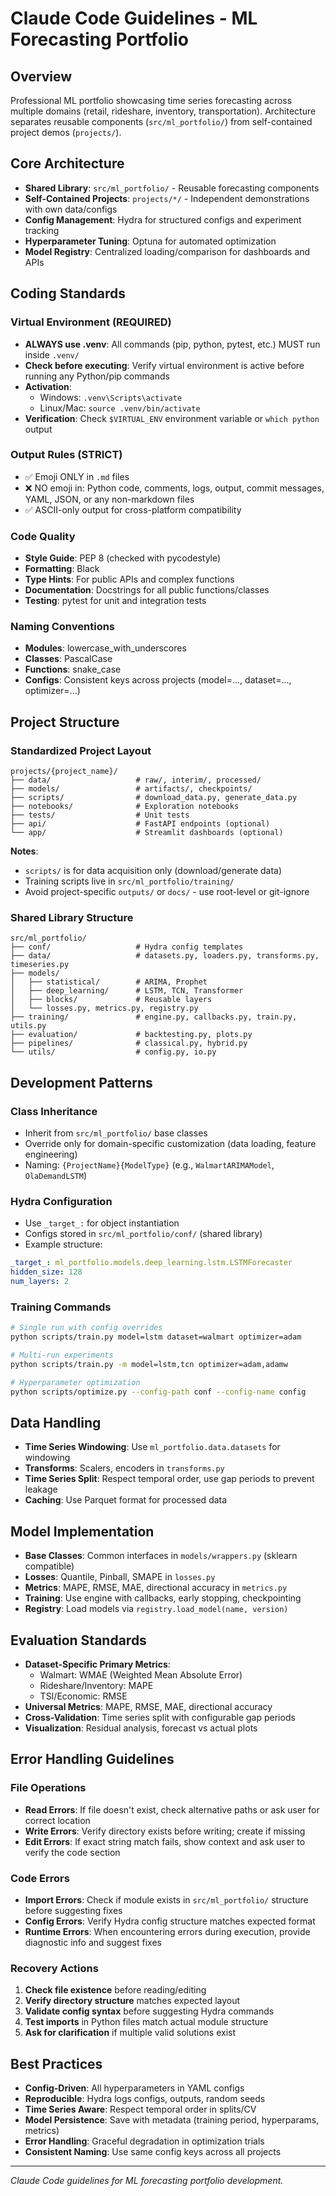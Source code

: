 # Claude Code Guidelines - ML Forecasting Portfolio

## Overview
Professional ML portfolio showcasing time series forecasting across multiple domains (retail, rideshare, inventory, transportation). Architecture separates reusable components (`src/ml_portfolio/`) from self-contained project demos (`projects/`).

## Core Architecture
- **Shared Library**: `src/ml_portfolio/` - Reusable forecasting components
- **Self-Contained Projects**: `projects/*/` - Independent demonstrations with own data/configs
- **Config Management**: Hydra for structured configs and experiment tracking
- **Hyperparameter Tuning**: Optuna for automated optimization
- **Model Registry**: Centralized loading/comparison for dashboards and APIs

## Coding Standards

### Virtual Environment (REQUIRED)
- **ALWAYS use .venv**: All commands (pip, python, pytest, etc.) MUST run inside `.venv/`
- **Check before executing**: Verify virtual environment is active before running any Python/pip commands
- **Activation**:
  - Windows: `.venv\Scripts\activate`
  - Linux/Mac: `source .venv/bin/activate`
- **Verification**: Check `$VIRTUAL_ENV` environment variable or `which python` output

### Output Rules (STRICT)
- ✅ Emoji ONLY in `.md` files
- ❌ NO emoji in: Python code, comments, logs, output, commit messages, YAML, JSON, or any non-markdown files
- ✅ ASCII-only output for cross-platform compatibility

### Code Quality
- **Style Guide**: PEP 8 (checked with pycodestyle)
- **Formatting**: Black
- **Type Hints**: For public APIs and complex functions
- **Documentation**: Docstrings for all public functions/classes
- **Testing**: pytest for unit and integration tests

### Naming Conventions
- **Modules**: lowercase_with_underscores
- **Classes**: PascalCase
- **Functions**: snake_case
- **Configs**: Consistent keys across projects (model=..., dataset=..., optimizer=...)

## Project Structure

### Standardized Project Layout
```
projects/{project_name}/
├── data/                   # raw/, interim/, processed/
├── models/                 # artifacts/, checkpoints/
├── scripts/                # download_data.py, generate_data.py
├── notebooks/              # Exploration notebooks
├── tests/                  # Unit tests
├── api/                    # FastAPI endpoints (optional)
└── app/                    # Streamlit dashboards (optional)
```

**Notes**:
- `scripts/` is for data acquisition only (download/generate data)
- Training scripts live in `src/ml_portfolio/training/`
- Avoid project-specific `outputs/` or `docs/` - use root-level or git-ignore

### Shared Library Structure
```
src/ml_portfolio/
├── conf/                   # Hydra config templates
├── data/                   # datasets.py, loaders.py, transforms.py, timeseries.py
├── models/
│   ├── statistical/        # ARIMA, Prophet
│   ├── deep_learning/      # LSTM, TCN, Transformer
│   ├── blocks/             # Reusable layers
│   └── losses.py, metrics.py, registry.py
├── training/               # engine.py, callbacks.py, train.py, utils.py
├── evaluation/             # backtesting.py, plots.py
├── pipelines/              # classical.py, hybrid.py
└── utils/                  # config.py, io.py
```

## Development Patterns

### Class Inheritance
- Inherit from `src/ml_portfolio/` base classes
- Override only for domain-specific customization (data loading, feature engineering)
- Naming: `{ProjectName}{ModelType}` (e.g., `WalmartARIMAModel`, `OlaDemandLSTM`)

### Hydra Configuration
- Use `_target_:` for object instantiation
- Configs stored in `src/ml_portfolio/conf/` (shared library)
- Example structure:
```yaml
_target_: ml_portfolio.models.deep_learning.lstm.LSTMForecaster
hidden_size: 128
num_layers: 2
```

### Training Commands
```bash
# Single run with config overrides
python scripts/train.py model=lstm dataset=walmart optimizer=adam

# Multi-run experiments
python scripts/train.py -m model=lstm,tcn optimizer=adam,adamw

# Hyperparameter optimization
python scripts/optimize.py --config-path conf --config-name config
```

## Data Handling
- **Time Series Windowing**: Use `ml_portfolio.data.datasets` for windowing
- **Transforms**: Scalers, encoders in `transforms.py`
- **Time Series Split**: Respect temporal order, use gap periods to prevent leakage
- **Caching**: Use Parquet format for processed data

## Model Implementation
- **Base Classes**: Common interfaces in `models/wrappers.py` (sklearn compatible)
- **Losses**: Quantile, Pinball, SMAPE in `losses.py`
- **Metrics**: MAPE, RMSE, MAE, directional accuracy in `metrics.py`
- **Training**: Use engine with callbacks, early stopping, checkpointing
- **Registry**: Load models via `registry.load_model(name, version)`

## Evaluation Standards
- **Dataset-Specific Primary Metrics**:
  - Walmart: WMAE (Weighted Mean Absolute Error)
  - Rideshare/Inventory: MAPE
  - TSI/Economic: RMSE
- **Universal Metrics**: MAPE, RMSE, MAE, directional accuracy
- **Cross-Validation**: Time series split with configurable gap periods
- **Visualization**: Residual analysis, forecast vs actual plots

## Error Handling Guidelines

### File Operations
- **Read Errors**: If file doesn't exist, check alternative paths or ask user for correct location
- **Write Errors**: Verify directory exists before writing; create if missing
- **Edit Errors**: If exact string match fails, show context and ask user to verify the code section

### Code Errors
- **Import Errors**: Check if module exists in `src/ml_portfolio/` structure before suggesting fixes
- **Config Errors**: Verify Hydra config structure matches expected format
- **Runtime Errors**: When encountering errors during execution, provide diagnostic info and suggest fixes

### Recovery Actions
1. **Check file existence** before reading/editing
2. **Verify directory structure** matches expected layout
3. **Validate config syntax** before suggesting Hydra commands
4. **Test imports** in Python files match actual module structure
5. **Ask for clarification** if multiple valid solutions exist

## Best Practices
- **Config-Driven**: All hyperparameters in YAML configs
- **Reproducible**: Hydra logs configs, outputs, random seeds
- **Time Series Aware**: Respect temporal order in splits/CV
- **Model Persistence**: Save with metadata (training period, hyperparams, metrics)
- **Error Handling**: Graceful degradation in optimization trials
- **Consistent Naming**: Use same config keys across all projects

---

*Claude Code guidelines for ML forecasting portfolio development.*
